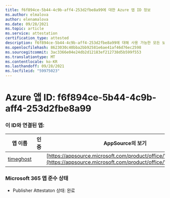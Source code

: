 ```yaml
---
title: f6f894ce-5b44-4c9b-aff4-253d2fbe8a99에 대한 Azure 앱 ID 정보
ms.author: elmalova
author: elenamalova
ms.date: 09/28/2021
ms.topic: article
ms.service: attestation
certification_type: attested
description: f6f894ce-5b44-4c9b-aff4-253d2fbe8a99에 대해 사용 가능한 모든 보안 및 규정 준수 정보입니다.
ms.openlocfilehash: 8623030c40bba2bb92581e6ae41af46d76ec2598
ms.sourcegitcommit: 3ac3366e04e24db2d12183ef212738d5b599f553
ms.translationtype: MT
ms.contentlocale: ko-KR
ms.lasthandoff: 09/28/2021
ms.locfileid: "59975023"
---
```

# <a name="azure-app-id-f6f894ce-5b44-4c9b-aff4-253d2fbe8a99"></a>Azure 앱 ID: f6f894ce-5b44-4c9b-aff4-253d2fbe8a99


### <a name="apps-associated-with-this-id"></a>이 ID와 연결된 앱:
| **앱 이름** | **인증** | **AppSource의 보기** |
|--------------|---------------|-----------------------|
| [timeghost](https://docs.microsoft.com/microsoft-365-app-certification/forward/WA200001532) |  | [https://appsource.microsoft.com/product/office/WA200001532](https://appsource.microsoft.com/product/office/WA200001532) |

### <a name="microsoft-365-app-compliance-status"></a>Microsoft 365 앱 준수 상태
- Publisher Attestaton 상태: 완료
